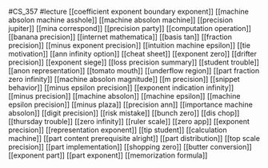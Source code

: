 #CS_357
#lecture
[[coefficient exponent boundary exponent]]
[[machine absolon machine asshole]]
[[machine absolon machine]]
[[precision jupiter]]
[[mina correspond]]
[[precision party]]
[[computation operation]]
[[banana precision]]
[[internet mathematica]]
[[basis tan]]
[[fraction precision]]
[[minus exponent precision]]
[[intuition machine epsilon]]
[[tie motivation]]
[[ann infinity option]]
[[cheat sheet]]
[[exponent zero]]
[[drifter precision]]
[[exponent siege]]
[[loss precision summary]]
[[student trouble]]
[[anon representation]]
[[tomato mouth]]
[[underflow region]]
[[part fraction zero infinity]]
[[machine absolon magnitude]]
[[m precision]]
[[snippet behavior]]
[[minus epsilon precision]]
[[exponent indication infinity]]
[[minus precision]]
[[machine absolon]]
[[machine epsilon]]
[[machine epsilon precision]]
[[minus plaza]]
[[precision ann]]
[[importance machine absolon]]
[[digit precision]]
[[risk mistake]]
[[bunch zero]]
[[dis chop]]
[[thursday trouble]]
[[zero infinity]]
[[ruler scale]]
[[zero app]]
[[exponent precision]]
[[representation exponent]]
[[tip student]]
[[calculation machine]]
[[part content prerequisite alright]]
[[part distribution]]
[[top scale precision]]
[[part implementation]]
[[shopping zero]]
[[butter conversion]]
[[exponent part]]
[[part exponent]]
[[memorization formula]]
